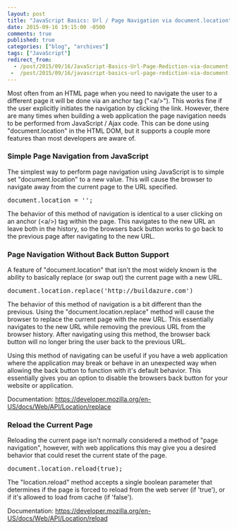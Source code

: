 ```yaml
---
layout: post
title: "JavaScript Basics: Url / Page Navigation via document.location"
date: 2015-09-16 19:15:00 -0500
comments: true
published: true
categories: ["blog", "archives"]
tags: ["JavaScript"]
redirect_from: 
  - /post/2015/09/16/JavaScript-Basics-Url-Page-Rediction-via-document-location
 -  /post/2015/09/16/javascript-basics-url-page-rediction-via-document-location
---
```

<!-- more -->
<p>Most often from an HTML page when you need to navigate the user to a different page it will be done via an anchor tag ("&lt;a/&gt;"). This works fine if the user explicitly initiates the navigation by clicking the link. However, there are many times when building a web application the page navigation needs to be performed from JavaScript / Ajax code. This can be done using "document.location" in the HTML DOM, but it supports a couple more features than most developers are aware of.</p>
<h3>Simple Page Navigation from JavaScript</h3>
<p>The simplest way to perform page navigation using JavaScript is to simple set "document.location" to a new value. This will cause the browser to navigate away from the current page to the URL specified.</p>
<pre class="brush: js; first-line: 1; tab-size: 4; toolbar: false; ">document.location = '';</pre>
<p>The behavior of this method of navigation is identical to a user clicking on an anchor (&lt;a/&gt;) tag within the page. This navigates to the new URL an leave both in the history, so the browsers back button works to go back to the previous page after navigating to the new URL.</p>
<h3>Page Navigation Without Back Button Support</h3>
<p>A feature of "document.location" that isn't the most widely known is the ability to basically replace (or swap out) the current page with a new URL.</p>
<pre class="brush: js; first-line: 1; tab-size: 4; toolbar: false; ">document.location.replace('http://buildazure.com')</pre>
<p>The behavior of this method of navigation is a bit different than the previous. Using the "document.location.replace" method will cause the browser to replace the current page with the new URL. This essentially navigates to the new URL while removing the previous URL from the browser history. After navigating using this method, the browser back button will no longer bring the user back to the previous URL.</p>
<p>Using this method of navigating can be useful if you have a web application where the application may break or behave in an unexpected way when allowing the back button to function with it's default behavior. This essentially gives you an option to disable the browsers back button for your website or application.</p>
<p>Documentation: <a href="https://developer.mozilla.org/en-US/docs/Web/API/Location/replace" target="_blank">https://developer.mozilla.org/en-US/docs/Web/API/Location/replace</a></p>
<h3>Reload the Current Page</h3>
<p>Reloading the current page isn't normally considered a method of "page navigation", however, with web applications this may give you a desired behavior that could reset the current state of the page.</p>
<pre class="brush: js; first-line: 1; tab-size: 4; toolbar: false; ">document.location.reload(true);</pre>
<p>The "location.reload" method accepts a single boolean parameter that determines if the page is forced to reload from the web server (if 'true'), or if it's allowed to load from cache (if 'false').</p>
<p>Documentation: <a href="https://developer.mozilla.org/en-US/docs/Web/API/Location/reload" target="_blank">https://developer.mozilla.org/en-US/docs/Web/API/Location/reload</a></p>
